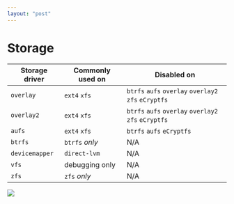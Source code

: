 ```yaml
---
layout: "post"
---
```



# Storage

Storage driver | Commonly used on | Disabled on                                         
-------------- | ---------------- | ----------------------------------------------------
`overlay`      | `ext4` `xfs`     | `btrfs` `aufs` `overlay` `overlay2` `zfs` `eCryptfs`
`overlay2`     | `ext4` `xfs`     | `btrfs` `aufs` `overlay` `overlay2` `zfs` `eCryptfs`
`aufs`         | `ext4` `xfs`     | `btrfs` `aufs` `eCryptfs`                           
`btrfs`        | `btrfs` _only_   | N/A                                                 
`devicemapper` | `direct-lvm`     | N/A                                                 
`vfs`          | debugging only   | N/A                                                 
`zfs`          | `zfs` _only_     | N/A                                                 

![](https://docs.docker.com/engine/userguide/storagedriver/images/driver-pros-cons.png)
